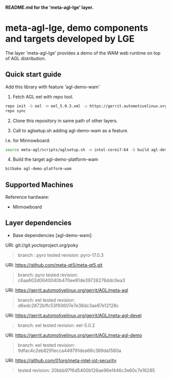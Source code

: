 **README.md for the 'meta-agl-lge' layer.**

meta-agl-lge, demo components and targets developed by LGE
==========================================================

The layer 'meta-agl-lge' provides a demo of the WAM web runtime
on top of AGL distribution.

Quick start guide
-----------------

Add this library with feature 'agl-demo-wam'

1. Fetch AGL eel with repo tool.

```bash
repo init -b eel -m eel_5.0.3.xml -u https://gerrit.automotivelinux.org/gerrit/AGL/AGL-repo
repo sync
```

2. Clone this repository in same path of other layers.

3. Call to aglsetup.sh adding agl-demo-wam as a feature.

I.e. for Minnowboard:

```bash
source meta-agl/scripts/aglsetup.sh -m intel-corei7-64 -b build agl-devel agl-demo agl-appfw-smack agl-netboot agl-demo-wam
```

4. Build the target agl-demo-platform-wam

```bash
bitbake agl-demo-platform-wam
```

Supported Machines
------------------

Reference hardware:

* Minnowboard

Layer dependencies
------------------

* Base dependencies [agl-demo-wam]:

URI: git://git.yoctoproject.org/poky
> branch         : pyro
> tested revision: pyro-17.0.3

URI: https://github.com/meta-qt5/meta-qt5.git
> branch:   pyro
> tested revision: c6aa602d0640040b470ee81de39726276ddc0ea3

URI: https://gerrit.automotivelinux.org/gerrit/AGL/meta-agl
> branch:   eel
> tested revision: d6edc2872b1fc53f93607e7e38dc3ae87e12128c

URI: https://gerrit.automotivelinux.org/gerrit/AGL/meta-agl-devel
> branch:   eel
> tested revision: eel-5.0.2

URI: https://gerrit.automotivelinux.org/gerrit/AGL/meta-agl-demo
> branch:   eel
> tested revision: 9dfac4c2eb8291ecca449791dea66c389da1580a

URI: https://github.com/01org/meta-intel-iot-security
> tested revision: 20bbb97f6d5400b126ae96ef446c3e60c7e16285

